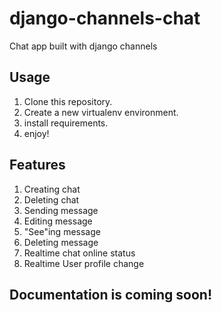 # django-channels-chat
Chat app built with django channels

## Usage
1. Clone this repository.
2. Create a new virtualenv environment.
3. install requirements.
4. enjoy!


## Features
1. Creating chat
2. Deleting chat
3. Sending message
4. Editing message
5. "See"ing message
6. Deleting message
7. Realtime chat online status
8. Realtime User profile change


## Documentation is coming soon!
